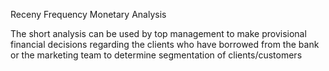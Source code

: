 Receny Frequency Monetary Analysis

The short analysis can be used by top management to make provisional financial decisions regarding the clients who have borrowed from the bank or the marketing team to determine segmentation of clients/customers
